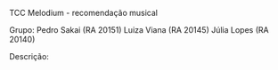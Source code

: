 TCC 
Melodium - recomendação musical

Grupo: Pedro Sakai (RA 20151) Luiza Viana (RA 20145) Júlia Lopes (RA 20140)

Descrição:
